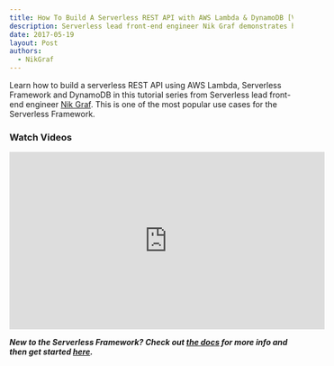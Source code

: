 ```yaml
---
title: How To Build A Serverless REST API with AWS Lambda & DynamoDB [Video Tutorial]
description: Serverless lead front-end engineer Nik Graf demonstrates how to build a Serverless REST API with Lambda and DynamoDB.
date: 2017-05-19
layout: Post
authors:
  - NikGraf
---
```

Learn how to build a serverless REST API using AWS Lambda, Serverless Framework and DynamoDB in this tutorial series from Serverless lead front-end engineer [Nik Graf](https://twitter.com/nikgraf). This is one of the most popular use cases for the Serverless Framework.

### Watch Videos

<iframe width="560" height="315" src="https://www.youtube.com/embed/videoseries?list=PLIIjEI2fYC-B0QxvWI6XnRB_ze0m0BKUj" frameborder="0" allowfullscreen></iframe>

***New to the Serverless Framework? Check out [the docs](https://serverless.com/framework/docs/) for more info and then get started [here](https://github.com/serverless/).***
